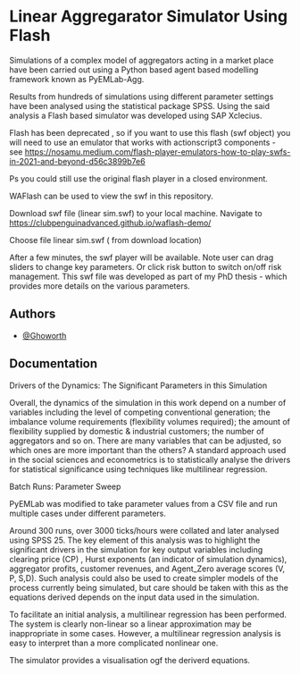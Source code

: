 
# Linear Aggregarator Simulator Using Flash
Simulations of a complex model of aggregators acting in a market place have been carried out using a Python based agent based modelling framework known as PyEMLab-Agg.

Results from hundreds of simulations using different parameter settings have been analysed using the statistical package SPSS.  Using the said analysis a Flash based simulator was developed using SAP Xclecius.

Flash has been deprecated , so if you want to use this flash (swf object) you will need to use an emulator that works with actionscript3 components - see 
https://nosamu.medium.com/flash-player-emulators-how-to-play-swfs-in-2021-and-beyond-d56c3899b7e6

Ps you could still use the original flash player in a closed environment.


WAFlash can be used to view the swf in this repository.  

Download swf file (linear sim.swf) to your local machine.
Navigate to https://clubpenguinadvanced.github.io/waflash-demo/

Choose file linear sim.swf ( from download location)

After a few minutes, the swf player will be available.  Note user can drag sliders to change key parameters.  Or click risk button to switch on/off risk management.  This swf file was developed as part of my PhD thesis - which provides more details on the various parameters.


## Authors

- [@Ghoworth](https://www.github.com/octokatherine)


## Documentation



Drivers of the Dynamics: The Significant Parameters in this Simulation

Overall, the dynamics of the simulation in this work depend on a number of variables including the level of competing conventional generation; the imbalance volume requirements (flexibility volumes required); the amount of flexibility supplied by domestic & industrial customers; the number of aggregators and so on. There are many variables that can be adjusted, so which ones are more important than the others? A standard approach used in the social sciences and econometrics is to statistically analyse the drivers for statistical significance using techniques like multilinear regression. 

Batch Runs: Parameter Sweep 

PyEMLab was modified to take parameter values from a CSV file and run multiple cases under different parameters. 
 


Around 300 runs, over 3000 ticks/hours were collated and later analysed using SPSS 25. The key element of this analysis was to highlight the significant drivers in the simulation for key output variables including clearing price (CP) , Hurst exponents (an indicator of simulation dynamics), aggregator profits, customer revenues, and Agent_Zero average scores (V, P, S,D). Such analysis could also be used to create simpler models of the process currently being simulated, but care should be taken with this as the equations derived depends on the input data used in the simulation.

To facilitate an initial analysis, a multilinear regression has been performed. The system is clearly non-linear so a linear approximation may be inappropriate in some cases. However, a multilinear regression analysis is easy to interpret than a more complicated nonlinear one. 

The simulator provides a visualisation ogf the deriverd equations.

